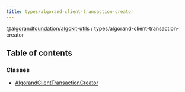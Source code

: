 ```yaml
---
title: types/algorand-client-transaction-creator
---
```


[@algorandfoundation/algokit-utils](/reference/algokit-utils-ts/api/readme/) / types/algorand-client-transaction-creator

## Table of contents

### Classes

- [AlgorandClientTransactionCreator](/reference/algokit-utils-ts/api/classes/types_algorand_client_transaction_creatoralgorandclienttransactioncreator/)

